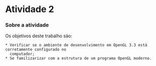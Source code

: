 # Atividade 2

### Sobre a atividade
  Os objetivos deste trabalho são:
  
    * Verificar se o ambiente de desenvolvimento em OpenGL 3.3 está corretamente configurado no
      computador;
    * Se familizarizar com a estrutura de um programa OpenGL moderno.
